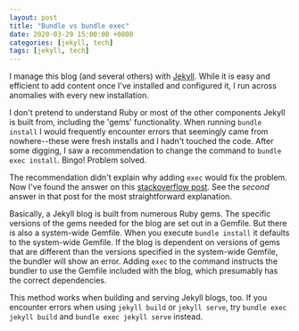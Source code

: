 ```yaml
---
layout: post
title: "Bundle vs bundle exec"
date: 2020-03-29 15:00:00 +0800
categories: [jekyll, tech]
tags: [jekyll, tech]
---
```


I manage this blog (and several others) with [Jekyll](https://jekyllrb.com).  While it is easy and efficient to add content once I've installed and configured it, I run across anomalies with every new installation.

I don't pretend to understand Ruby or most of the other components Jekyll is built from, including the 'gems' functionality. When running `bundle install` I would frequently encounter errors that seemingly came from nowhere--these were fresh installs and I hadn't touched the code. After some digging, I saw a recommendation to change the command to `bundle exec install`. Bingo! Problem solved.

The recommendation didn't explain why adding `exec` would fix the problem. Now I've found the answer on this [stackoverflow post](https://stackoverflow.com/questions/6588674/what-does-bundle-exec-rake-mean). See the *second* answer in that post for the most straightforward explanation.

Basically, a Jekyll blog is built from numerous Ruby gems. The specific versions of the gems needed for the blog are set out in a Gemfile. But there is also a system-wide Gemfile. When you execute `bundle install` it defaults to the system-wide Gemfile. If the blog is dependent on versions of gems that are different than the versions specified in the system-wide Gemfile, the bundler will show an error. Adding `exec` to the command instructs the bundler to use the Gemfile included with the blog, which presumably has the correct dependencies.

This method works when building and serving Jekyll blogs, too. If you encounter errors when using `jekyll build` or `jekyll serve`, try `bundle exec jekyll build` and `bundle exec jekyll serve` instead.